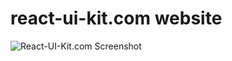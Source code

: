 # react-ui-kit.com website
![React-UI-Kit.com Screenshot](https://cloud.githubusercontent.com/assets/3584560/21293480/f3abaf20-c52e-11e6-98ee-f2b472c1a7ac.png "React-UI-Kit.com Screenshot")
